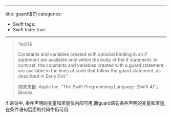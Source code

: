 
---
title:  guard语句
categories:
- Swift
tags: 
- Swift
hide: true

---
>“NOTE

>Constants and variables created with optional binding in an if statement are available only within the body of the if statement. In contrast, the constants and variables created with a guard statement are available in the lines of code that follow the guard statement, as described in Early Exit.”

>摘录来自: Apple Inc. “The Swift Programming Language (Swift 4)”。 iBooks. 


if 语句中, 条件声明的变量和常量仅内部可用,而guard语句条件声明的变量和常量,在条件语句后面的代码中仍可用.
